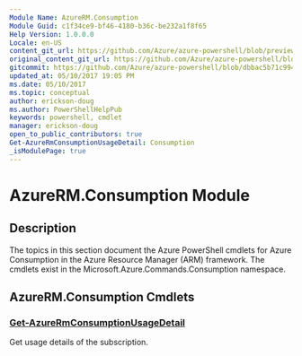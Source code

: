```yaml
---
Module Name: AzureRM.Consumption
Module Guid: c1f34ce9-bf46-4180-b36c-be232a1f8f65
Help Version: 1.0.0.0
Locale: en-US
content_git_url: https://github.com/Azure/azure-powershell/blob/preview/src/ResourceManager/Consumption/Commands.Consumption/help/AzureRM.Consumption.md
original_content_git_url: https://github.com/Azure/azure-powershell/blob/preview/src/ResourceManager/Consumption/Commands.Consumption/help/AzureRM.Consumption.md
gitcommit: https://github.com/Azure/azure-powershell/blob/dbbac5b71c9946c33dcc700ce2b7eaae8cbad761
updated_at: 05/10/2017 19:05 PM
ms.date: 05/10/2017
ms.topic: conceptual
author: erickson-doug
ms.author: PowerShellHelpPub
keywords: powershell, cmdlet
manager: erickson-doug
open_to_public_contributors: true
Get-AzureRmConsumptionUsageDetail: Consumption
_isModulePage: true
---
```


# AzureRM.Consumption Module
## Description
The topics in this section document the Azure PowerShell cmdlets for Azure Consumption in the Azure Resource Manager (ARM) framework. The cmdlets exist in the Microsoft.Azure.Commands.Consumption namespace.

## AzureRM.Consumption Cmdlets
### [Get-AzureRmConsumptionUsageDetail](Get-AzureRmConsumptionUsageDetail.md)
Get usage details of the subscription.


